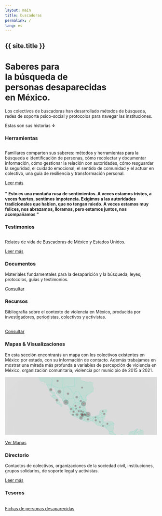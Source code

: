 ```yaml
---
layout: main
title: buscadoras
permalink: /
lang: es
---
```



<div id="cover" class="panel" data-color="neutro">
  <h2 class="page-subtitle">{{ site.title }}</h2>
  <div class="content-top">
    <h1>Saberes para <br>la búsqueda de <br><span class="color-brick">personas desaparecidas</span><br>en México.</h1>
    <p>Los colectivos de buscadoras han desarrollado métodos de búsqueda, redes de soporte psico-social y protocolos para navegar las instituciones.</p>
    <p>Estas son sus historias <span class="start color-brick" style="font-weight:600;">↓</span></p>
  </div>
</div>


<div class="panel" data-color="bgcolor"></div>


<div class="content-container">
<div class="archivo animatable fadeInUp">
<h3>Herramientas</h3>
<div class="row">
  <div class="column">  
  <div class="place_img"><!--<img src="assets/images/6C2A0616.jpg">--></div>
  </div>

  <div class="double-column">
  <p class="c1">Familiares comparten sus saberes: métodos y herramientas para la búsqueda e identificación de personas, cómo recolectar y documentar información, cómo gestionar la relación con autoridades, cómo resguardar la seguridad, el cuidado emocional, el sentido de comunidad y el actuar en colectivo, una guía de resiliencia y transformación personal.</p>
  <a href="{{ '/tools/' | absolute_url }}">Leer más</a>
  </div>
</div><!-- row -->
</div></div><!-- content-container -->




<div class="panel spacer_a" data-color="earth"></div>



<div class="quote animatable fadeInUp">
<div class="content-container">
  <h4><span class="q-marks">" </span>Esto es una montaña rusa de sentimientos.
  A veces estamos tristes, a veces fuertes, sentimos impotencia.
  Exigimos a las autoridades tradicionales que hablen, que no tengan miedo.
  A veces estamos muy felices, nos abrazamos, lloramos, pero estamos juntos, nos acompañamos <span class="q-marks">"</span></h4>
</div>
</div>



<div class="panel spacer_a" data-color="neutro"></div>



<div class="content-container">
<div class="archivo animatable fadeInUp">
<h3>Testimonios</h3>
<div class="row">
  <div class="column">
    <div class="place_img"></div>
  </div>
  <div class="double-column">
    <p class="c1">Relatos de vida de Buscadoras de México y Estados Unidos.</p>
  <a href="{{ '/testimonios/' | absolute_url }}">Leer más</a>
  </div>
</div>
</div></div>



<div class="panel" data-color="sky"></div>



<div class="content-container">
<div class="archivo animatable fadeInUp">
<div class="row">
  <div class="column">
    <h3>Documentos</h3>
    <p>Materiales fundamentales para la desaparición y la búsqueda; leyes, protocolos, guías y testimonios.</p>
    <a href="{{ '/documentos/' | absolute_url }}" class="bottom">Consultar</a>
  </div>
  <div class="column">
    <h3>Recursos</h3>
    <p>Bibliografía sobre el contexto de violencia en México, producida por investigadores, periodistas, colectivos y activistas.</p><br/>
    <a href="{{ '/recursos/' | absolute_url }}" class="bottom">Consultar</a>
  </div>
</div>
</div></div>





<div class="panel spacer_a" data-color="neutro"></div>


<div class="content-container">
<div class="archivo animatable fadeInUp" data-color="sky">
  <h3>Mapas & Visualizaciones</h3>
  <p>En esta sección encontrarás un mapa con los colectivos existentes en México por estado, con su información de contacto. Además trabajamos en mostrar una mirada más profunda a variables de percepción de violencia en México, organización comunitaria, violencia por municipio de 2015 a 2021.</p>

  <div class="main_full_img">
    <img src="assets/images/mapa_cover.gif">
  </div>

  <a href="{{ '/datavis/' | absolute_url }}">Ver Mapas</a>

</div></div>





<div class="panel" data-color="lila"></div>


<div class="content-container">
<div class="archivo animatable fadeInUp">
  <h3>Directorio</h3>
  <p>Contactos de colectivos, organizaciones de la sociedad civil, instituciones, grupos solidarios, de soporte legal y activistas.</p>
  <a href="{{ '/directorio/' | absolute_url }}">Leer más</a>
</div></div> <!-- class="content-container" -->








<div class="content-container">
<div class="archivo animatable fadeInUp">
<h3>Tesoros</h3>
<div class="row">
  <div class="column">  
  <div class="place_img"><!--<img src="assets/images/6C2A0616.jpg">--></div>
  </div>
  <div class="column">  
  <div class="place_img"><!--<img src="assets/images/6C2A0616.jpg">--></div>
  </div>
  <div class="column">  
  <div class="place_img"><!--<img src="assets/images/6C2A0616.jpg">--></div>
  </div>
</div><!-- row -->

<br/>
<a href="{{ '/tesoros/' | absolute_url }}">Fichas de personas desaparecidas</a>
</div></div><!-- content-container -->




<div class="spacer_a"></div>
